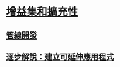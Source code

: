 # [增益集和擴充性](index.md)
## [管線開發](pipeline-development.md)
## [逐步解說：建立可延伸應用程式](walkthrough-create-extensible-app.md)
